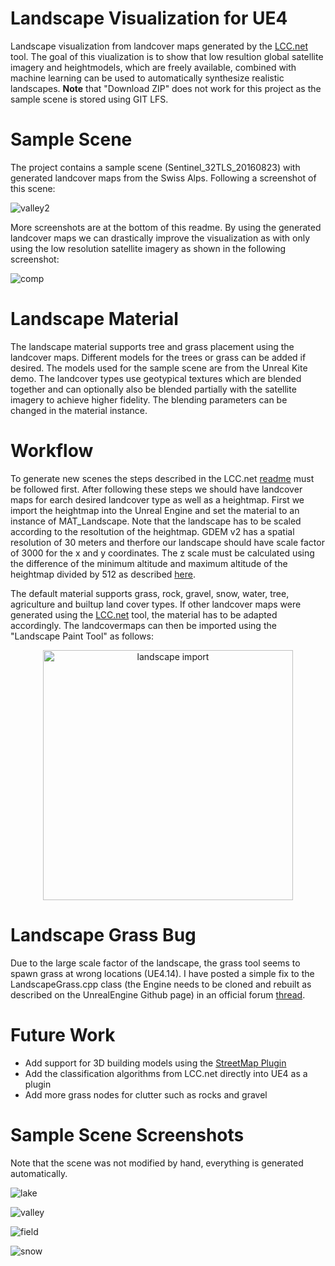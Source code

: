 # Landscape Visualization for UE4
Landscape visualization from landcover maps generated by the [LCC.net](https://github.com/bneukom/LCC.net) tool. The goal of this viualization is to show that low resultion global satellite imagery and heightmodels, which are freely available, combined with machine learning can be used to automatically synthesize realistic landscapes. <b>Note</b> that "Download ZIP" does not work for this project as the sample scene is stored using GIT LFS. 

# Sample Scene
The project contains a sample scene (Sentinel_32TLS_20160823) with generated landcover maps from the Swiss Alps. Following a screenshot of this scene:

![valley2](http://i.imgur.com/o2mMmSl.jpg)

More screenshots are at the bottom of this readme. By using the generated landcover maps we can drastically improve the visualization as with only using the low resolution satellite imagery as shown in the following screenshot:

![comp](http://i.imgur.com/V7X0LfG.jpg)

# Landscape Material
The landscape material supports tree and grass placement using the landcover maps. Different models for the trees or grass can be added if desired. The models used for the sample scene are from the Unreal Kite demo. The landcover types use geotypical textures which are blended together and can optionally also be blended partially with the satellite imagery to achieve higher fidelity. The blending parameters can be changed in the material instance.

# Workflow
To generate new scenes the steps described in the LCC.net [readme](https://github.com/bneukom/LCC.net) must be followed first. After following these steps we should have landcover maps for earch desired landcover type as well as a heightmap. First we import the heightmap into the Unreal Engine and set the material to an instance of MAT_Landscape. Note that the landscape has to be scaled according to the resoltution of the heightmap. GDEM v2 has a spatial resolution of 30 meters and therfore our landscape should have scale factor of 3000 for the x and y coordinates. The z scale must be calculated using the difference of the minimum altitude and maximum altitude of the heightmap divided by 512 as described [here](https://wiki.unrealengine.com/World_Machine_to_Unreal_Engine_4_-_In_Depth_Guide).

The default material supports grass, rock, gravel, snow, water, tree, agriculture and builtup land cover types. If other landcover maps were generated using the [LCC.net](https://github.com/bneukom/LCC.net) tool, the material has to be adapted accordingly. The landcovermaps can then be imported using the "Landscape Paint Tool" as follows:

<p align="center">
   <img src="http://i.imgur.com/ZXjcerH.png" alt="landscape import" height="400"/>
</p>

# Landscape Grass Bug
Due to the large scale factor of the landscape, the grass tool seems to spawn grass at wrong locations (UE4.14). I have posted a simple fix to the LandscapeGrass.cpp class (the Engine needs to be cloned and rebuilt as described on the UnrealEngine Github page) in an official forum [thread](https://answers.unrealengine.com/questions/535737/grass-tool-spawns-below-landscape.html).

# Future Work
* Add support for 3D building models using the [StreetMap Plugin](https://github.com/ue4plugins/StreetMap)
* Add the classification algorithms from LCC.net directly into UE4 as a plugin
* Add more grass nodes for clutter such as rocks and gravel

# Sample Scene Screenshots
Note that the scene was not modified by hand, everything is generated automatically.

![lake](http://i.imgur.com/NfWtd7T.jpg)

![valley](http://i.imgur.com/me6KWro.jpg)

![field](http://i.imgur.com/WYsyBrb.jpg)

![snow](http://i.imgur.com/rVHfkxn.jpg)
